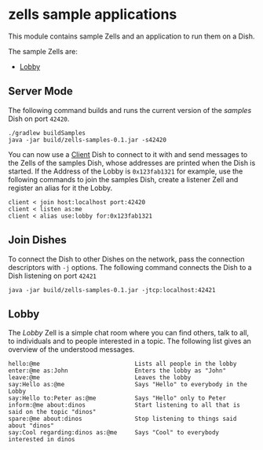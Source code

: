 # zells sample applications

This module contains sample Zells and an application to run them on a Dish.

The sample Zells are:
- [Lobby]

[Lobby]: https://github.com/zells/three/blob/master/samples/src/main/java/org/zells/samples/LobbyZell.java

## Server Mode

The following command builds and runs the current version of the *samples* Dish on port `42420`.

    ./gradlew buildSamples
    java -jar build/zells-samples-0.1.jar -s42420

You can now use a [Client] Dish to connect to it with and send messages to the Zells of the samples Dish, whose addresses are printed when the Dish is started. If the Address of the Lobby is `0x123fab1321` for example, use the following commands to join the samples Dish, create a listener Zell and register an alias for it the Lobby.

    client < join host:localhost port:42420
    client < listen as:me
    client < alias use:lobby for:0x123fab1321

[Client]: https://github.com/zells/three/tree/master/client

## Join Dishes

To connect the Dish to other Dishes on the network, pass the connection descriptors with `-j` options. The following command connects the Dish to a Dish listening on port `42421`

    java -jar build/zells-samples-0.1.jar -jtcp:localhost:42421


## Lobby

The *Lobby* Zell is a simple chat room where you can find others, talk to all, to individuals and to people interested in a topic. The following list gives an overview of the understood messages.

    hello:@me                           Lists all people in the lobby
    enter:@me as:John                   Enters the lobby as "John"
    leave:@me                           Leaves the lobby
    say:Hello as:@me                    Says "Hello" to everybody in the Lobby
    say:Hello to:Peter as:@me           Says "Hello" only to Peter
    inform:@me about:dinos              Start listening to all that is said on the topic "dinos"
    spare:@me about:dinos               Stop listening to things said about "dinos"
    say:Cool regarding:dinos as:@me     Says "Cool" to everybody interested in dinos
